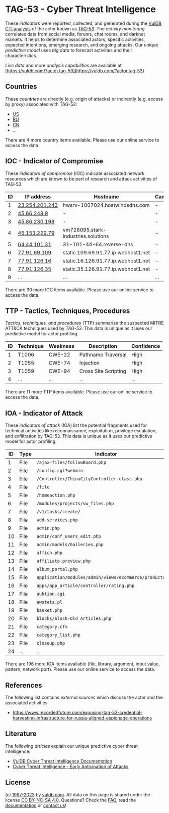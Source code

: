 # TAG-53 - Cyber Threat Intelligence

These _indicators_ were reported, collected, and generated during the [VulDB CTI analysis](https://vuldb.com/?kb.cti) of the actor known as [TAG-53](https://vuldb.com/?actor.tag-53). The _activity monitoring_ correlates data from social media, forums, chat rooms, and darknet markets. It helps to determine associated actors, specific activities, expected intentions, emerging research, and ongoing attacks. Our unique _predictive model_ uses _big data_ to forecast activities and their characteristics.

_Live data_ and more _analysis capabilities_ are available at [https://vuldb.com/?actor.tag-53](https://vuldb.com/?actor.tag-53)

## Countries

These _countries_ are directly (e.g. origin of attacks) or indirectly (e.g. access by proxy) associated with TAG-53:

* [US](https://vuldb.com/?country.us)
* [RU](https://vuldb.com/?country.ru)
* [CN](https://vuldb.com/?country.cn)
* ...

There are 4 more country items available. Please use our online service to access the data.

## IOC - Indicator of Compromise

These _indicators of compromise_ (IOC) indicate associated network resources which are known to be part of research and attack activities of TAG-53.

ID | IP address | Hostname | Campaign | Confidence
-- | ---------- | -------- | -------- | ----------
1 | [23.254.201.243](https://vuldb.com/?ip.23.254.201.243) | hwsrv-1007024.hostwindsdns.com | - | High
2 | [45.66.248.9](https://vuldb.com/?ip.45.66.248.9) | - | - | High
3 | [45.86.230.198](https://vuldb.com/?ip.45.86.230.198) | - | - | High
4 | [45.153.229.79](https://vuldb.com/?ip.45.153.229.79) | vm726095.stark-industries.solutions | - | High
5 | [64.44.101.31](https://vuldb.com/?ip.64.44.101.31) | 31-101-44-64.reverse-dns | - | High
6 | [77.91.69.109](https://vuldb.com/?ip.77.91.69.109) | static.109.69.91.77.ip.webhost1.net | - | High
7 | [77.91.126.16](https://vuldb.com/?ip.77.91.126.16) | static.16.126.91.77.ip.webhost1.net | - | High
8 | [77.91.126.35](https://vuldb.com/?ip.77.91.126.35) | static.35.126.91.77.ip.webhost1.net | - | High
9 | ... | ... | ... | ...

There are 30 more IOC items available. Please use our online service to access the data.

## TTP - Tactics, Techniques, Procedures

_Tactics, techniques, and procedures_ (TTP) summarize the suspected MITRE ATT&CK techniques used by _TAG-53_. This data is unique as it uses our predictive model for actor profiling.

ID | Technique | Weakness | Description | Confidence
-- | --------- | -------- | ----------- | ----------
1 | T1006 | CWE-22 | Pathname Traversal | High
2 | T1055 | CWE-74 | Injection | High
3 | T1059 | CWE-94 | Cross Site Scripting | High
4 | ... | ... | ... | ...

There are 11 more TTP items available. Please use our online service to access the data.

## IOA - Indicator of Attack

These _indicators of attack_ (IOA) list the potential fragments used for technical activities like reconnaissance, exploitation, privilege escalation, and exfiltration by TAG-53. This data is unique as it uses our predictive model for actor profiling.

ID | Type | Indicator | Confidence
-- | ---- | --------- | ----------
1 | File | `/ajax-files/followBoard.php` | High
2 | File | `/config.cgi?webmin` | High
3 | File | `/Controller/ChinaCityController.class.php` | High
4 | File | `/file` | Low
5 | File | `/homeaction.php` | High
6 | File | `/modules/projects/vw_files.php` | High
7 | File | `/v1/tasks/create/` | High
8 | File | `add-services.php` | High
9 | File | `admin.php` | Medium
10 | File | `admin/conf_users_edit.php` | High
11 | File | `admin/models/Galleries.php` | High
12 | File | `affich.php` | Medium
13 | File | `affiliate-preview.php` | High
14 | File | `album_portal.php` | High
15 | File | `application/modules/admin/views/ecommerce/products.php` | High
16 | File | `apps/app_article/controller/rating.php` | High
17 | File | `auktion.cgi` | Medium
18 | File | `awstats.pl` | Medium
19 | File | `basket.php` | Medium
20 | File | `blocks/block-Old_Articles.php` | High
21 | File | `category.cfm` | Medium
22 | File | `category_list.php` | High
23 | File | `closeup.php` | Medium
24 | ... | ... | ...

There are 196 more IOA items available (file, library, argument, input value, pattern, network port). Please use our online service to access the data.

## References

The following list contains _external sources_ which discuss the actor and the associated activities:

* https://www.recordedfuture.com/exposing-tag-53-credential-harvesting-infrastructure-for-russia-aligned-espionage-operations

## Literature

The following _articles_ explain our unique predictive cyber threat intelligence:

* [VulDB Cyber Threat Intelligence Documentation](https://vuldb.com/?kb.cti)
* [Cyber Threat Intelligence - Early Anticipation of Attacks](https://www.scip.ch/en/?labs.20201022)

## License

(c) [1997-2023](https://vuldb.com/?kb.changelog) by [vuldb.com](https://vuldb.com/?kb.about). All data on this page is shared under the license [CC BY-NC-SA 4.0](https://creativecommons.org/licenses/by-nc-sa/4.0/). Questions? Check the [FAQ](https://vuldb.com/?kb.faq), read the [documentation](https://vuldb.com/?kb) or [contact us](https://vuldb.com/?contact)!
